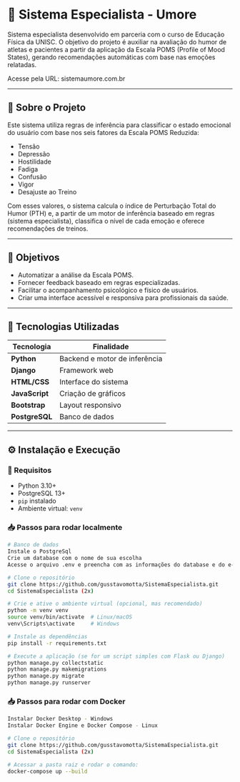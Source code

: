 # 🧠 Sistema Especialista - Umore

Sistema especialista desenvolvido em parceria com o curso de Educação Física da UNISC. O objetivo do projeto é auxiliar na avaliação do humor de atletas e pacientes a partir da aplicação da Escala POMS (Profile of Mood States), gerando recomendações automáticas com base nas emoções relatadas.

Acesse pela URL: sistemaumore.com.br

---

## 📌 Sobre o Projeto

Este sistema utiliza regras de inferência para classificar o estado emocional do usuário com base nos seis fatores da Escala POMS Reduzida:

- Tensão
- Depressão
- Hostilidade
- Fadiga
- Confusão
- Vigor
- Desajuste ao Treino

Com esses valores, o sistema calcula o índice de Perturbação Total do Humor (PTH) e, a partir de um motor de inferência baseado em regras (sistema especialista), classifica o nível de cada emoção e oferece recomendações de treinos.

---

## 🎯 Objetivos

- Automatizar a análise da Escala POMS.
- Fornecer feedback baseado em regras especializadas.
- Facilitar o acompanhamento psicológico e físico de usuários.
- Criar uma interface acessível e responsiva para profissionais da saúde.

---

## 🧩 Tecnologias Utilizadas

| Tecnologia | Finalidade |
|-----------|------------|
| **Python** | Backend e motor de inferência |
| **Django** | Framework web |
| **HTML/CSS** | Interface do sistema |
| **JavaScript** | Criação de gráficos |
| **Bootstrap** | Layout responsivo |
| **PostgreSQL** | Banco de dados |

---

## ⚙️ Instalação e Execução

### 🔧 Requisitos

- Python 3.10+
- PostgreSQL 13+
- `pip` instalado
- Ambiente virtual: `venv`

### 📥 Passos para rodar localmente

```bash
# Banco de dados
Instale o PostgreSql
Crie um database com o nome de sua escolha
Acesse o arquivo .env e preencha com as informações do database e do e-mail (crie uma senha de app)

# Clone o repositório
git clone https://github.com/gusstavomotta/SistemaEspecialista.git
cd SistemaEspecialista (2x)

# Crie e ative o ambiente virtual (opcional, mas recomendado)
python -m venv venv
source venv/bin/activate  # Linux/macOS
venv\Scripts\activate     # Windows

# Instale as dependências
pip install -r requirements.txt

# Execute a aplicação (se for um script simples com Flask ou Django)
python manage.py collectstatic
python manage.py makemigrations
python manage.py migrate
python manage.py runserver
```

### 📥 Passos para rodar com Docker
```bash
Instalar Docker Desktop - Windows
Instalar Docker Engine e Docker Compose - Linux

# Clone o repositório
git clone https://github.com/gusstavomotta/SistemaEspecialista.git
cd SistemaEspecialista (2x)

# Acessar a pasta raiz e rodar o comando:
docker-compose up --build
```

